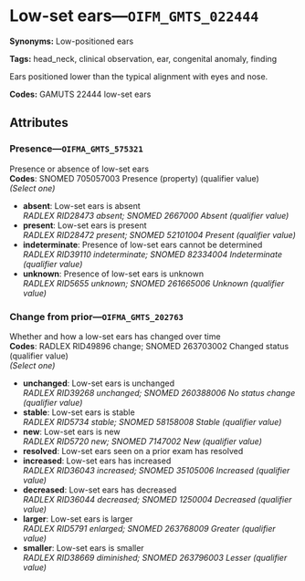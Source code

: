 # Low-set ears—`OIFM_GMTS_022444`

**Synonyms:** Low-positioned ears

**Tags:** head_neck, clinical observation, ear, congenital anomaly, finding

Ears positioned lower than the typical alignment with eyes and nose.

**Codes:** GAMUTS 22444 low-set ears

## Attributes

### Presence—`OIFMA_GMTS_575321`

Presence or absence of low-set ears  
**Codes**: SNOMED 705057003 Presence (property) (qualifier value)  
*(Select one)*

- **absent**: Low-set ears is absent  
_RADLEX RID28473 absent; SNOMED 2667000 Absent (qualifier value)_
- **present**: Low-set ears is present  
_RADLEX RID28472 present; SNOMED 52101004 Present (qualifier value)_
- **indeterminate**: Presence of low-set ears cannot be determined  
_RADLEX RID39110 indeterminate; SNOMED 82334004 Indeterminate (qualifier value)_
- **unknown**: Presence of low-set ears is unknown  
_RADLEX RID5655 unknown; SNOMED 261665006 Unknown (qualifier value)_

### Change from prior—`OIFMA_GMTS_202763`

Whether and how a low-set ears has changed over time  
**Codes**: RADLEX RID49896 change; SNOMED 263703002 Changed status (qualifier value)  
*(Select one)*

- **unchanged**: Low-set ears is unchanged  
_RADLEX RID39268 unchanged; SNOMED 260388006 No status change (qualifier value)_
- **stable**: Low-set ears is stable  
_RADLEX RID5734 stable; SNOMED 58158008 Stable (qualifier value)_
- **new**: Low-set ears is new  
_RADLEX RID5720 new; SNOMED 7147002 New (qualifier value)_
- **resolved**: Low-set ears seen on a prior exam has resolved  
- **increased**: Low-set ears has increased  
_RADLEX RID36043 increased; SNOMED 35105006 Increased (qualifier value)_
- **decreased**: Low-set ears has decreased  
_RADLEX RID36044 decreased; SNOMED 1250004 Decreased (qualifier value)_
- **larger**: Low-set ears is larger  
_RADLEX RID5791 enlarged; SNOMED 263768009 Greater (qualifier value)_
- **smaller**: Low-set ears is smaller  
_RADLEX RID38669 diminished; SNOMED 263796003 Lesser (qualifier value)_